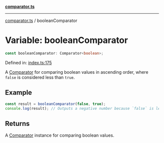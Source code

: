[**comparator.ts**](index.md)

---

[comparator.ts](index.md) / booleanComparator

# Variable: booleanComparator

```ts
const booleanComparator: Comparator<boolean>;
```

Defined in: [index.ts:175](https://github.com/simonkberg/comparator.ts/blob/main/index.ts#L175)

A [Comparator](Interface.Comparator.md) for comparing boolean values in ascending order, where
`false` is considered less than `true`.

## Example

```ts
const result = booleanComparator(false, true);
console.log(result); // Outputs a negative number because `false` is less than `true`.
```

## Returns

A [Comparator](Interface.Comparator.md) instance for comparing boolean values.
